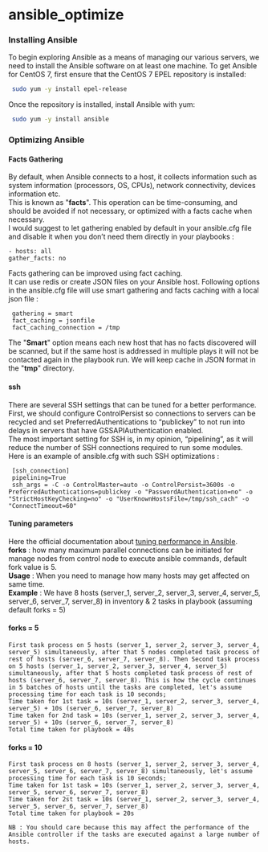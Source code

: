# ansible_optimize
### Installing Ansible
To begin exploring Ansible as a means of managing our various servers, we need to install the Ansible software on at least one machine.
To get Ansible for CentOS 7, first ensure that the CentOS 7 EPEL repository is installed:
 ```sh
  sudo yum -y install epel-release
  ```
 Once the repository is installed, install Ansible with yum:
 ```sh
  sudo yum -y install ansible
  ```
 
 ### Optimizing Ansible
 #### Facts Gathering
 By default, when Ansible connects to a host, it collects information such as system information (processors, OS, CPUs), network connectivity, devices information etc.</br>
 This is known as "**facts**". This operation can be time-consuming, and should be avoided if not necessary, or optimized with a facts cache when necessary.<br/>
 I would suggest to let gathering enabled by default in your ansible.cfg file and disable it when you don’t need them directly in your playbooks :
  ```
  - hosts: all
  gather_facts: no
  ```
  
  Facts gathering can be improved using fact caching. <br/>
  It can use redis or create JSON files on your Ansible host. Following options in the ansible.cfg file will use smart gathering and facts caching with a local json file :
   ```
    gathering = smart
    fact_caching = jsonfile
    fact_caching_connection = /tmp
   ```
   
  The "**Smart**" option means each new host that has no facts discovered will be scanned, but if the same host is addressed in multiple plays it will not be contacted again in the playbook run. We will keep cache in JSON format in the "**tmp**" directory.
  
   #### ssh
   There are several SSH settings that can be tuned for a better performance. First, we should configure ControlPersist so connections to servers can be recycled and set PreferredAuthentications to “publickey” to not run into delays in servers that have GSSAPIAuthentication enabled.<br/>
   The most important setting for SSH is, in my opinion, “pipelining”, as it will reduce the number of SSH connections required to run some modules.<br/>
   Here is an example of ansible.cfg with such SSH optimizations :
   ```
    [ssh_connection]
    pipelining=True
    ssh_args = -C -o ControlMaster=auto -o ControlPersist=3600s -o PreferredAuthentications=publickey -o "PasswordAuthentication=no" -o "StrictHostKeyChecking=no" -o "UserKnownHostsFile=/tmp/ssh_cach" -o "ConnectTimeout=60"
   ```
   
   #### Tuning parameters 
   Here the official documentation about [tuning performance in Ansible](https://www.ansible.com/blog/ansible-performance-tuning).<br/>
   **forks** : how many maximum parallel connections can be initiated for manage nodes from control node to execute ansible commands, 
   default fork value is 5.<br/>
   **Usage** : When you need to manage how many hosts may get affected on same time.<br/>
   **Example** : We have 8 hosts (server_1, server_2, server_3, server_4, server_5, server_6, server_7, server_8) in inventory & 2 tasks in playbook (assuming default forks = 5)<br/>
   
 #### forks = 5
	First task process on 5 hosts (server_1, server_2, server_3, server_4, server_5) simultaneously, after that 5 nodes completed task process of rest of hosts (server_6, server_7, server_8). Then Second task process on 5 hosts (server_1, server_2, server_3, server_4, server_5) simultaneously, after that 5 hosts completed task process of rest of hosts (server_6, server_7, server_8). This is how the cycle continues in 5 batches of hosts until the tasks are completed, let's assume processing time for each task is 10 seconds;
    Time taken for 1st task = 10s (server_1, server_2, server_3, server_4, server_5) + 10s (server_6, server_7, server_8)
    Time taken for 2nd task = 10s (server_1, server_2, server_3, server_4, server_5) + 10s (server_6, server_7, server_8)
    Total time taken for playbook = 40s
	
#### forks = 10
	First task process on 8 hosts (server_1, server_2, server_3, server_4, server_5, server_6, server_7, server_8) simultaneously, let's assume processing time for each task is 10 seconds;
	Time taken for 1st task = 10s (server_1, server_2, server_3, server_4, server_5, server_6, server_7, server_8)
	Time taken for 2st task = 10s (server_1, server_2, server_3, server_4, server_5, server_6, server_7, server_8)
	Total time taken for playbook = 20s
	
	NB : You should care because this may affect the performance of the Ansible controller if the tasks are executed against a large number of hosts.
  
   
   
